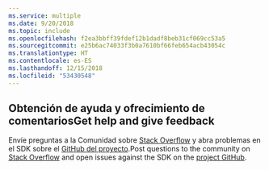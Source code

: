 ```yaml
---
ms.service: multiple
ms.date: 9/20/2018
ms.topic: include
ms.openlocfilehash: f2ea3bbff39fdef12b1dadf8beb31cf069cc53a5
ms.sourcegitcommit: e25b6ac74033f3b0a7610bf66feb654acb43054c
ms.translationtype: HT
ms.contentlocale: es-ES
ms.lasthandoff: 12/15/2018
ms.locfileid: "53430548"
---
```

## <a name="get-help-and-give-feedback"></a><span data-ttu-id="07c05-101">Obtención de ayuda y ofrecimiento de comentarios</span><span class="sxs-lookup"><span data-stu-id="07c05-101">Get help and give feedback</span></span>

<span data-ttu-id="07c05-102">Envíe preguntas a la Comunidad sobre [Stack Overflow](http://stackoverflow.com/questions/tagged/azure-sdk-.net) y abra problemas en el SDK sobre el [GitHub del proyecto](https://github.com/Azure/azure-sdk-for-net).</span><span class="sxs-lookup"><span data-stu-id="07c05-102">Post questions to the community on [Stack Overflow](http://stackoverflow.com/questions/tagged/azure-sdk-.net) and open issues against the SDK on the [project GitHub](https://github.com/Azure/azure-sdk-for-net).</span></span>